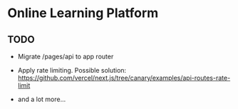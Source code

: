 # Online Learning Platform

## TODO

- Migrate /pages/api to app router

- Apply rate limiting. Possible solution: <https://github.com/vercel/next.js/tree/canary/examples/api-routes-rate-limit>

- and a lot more...
